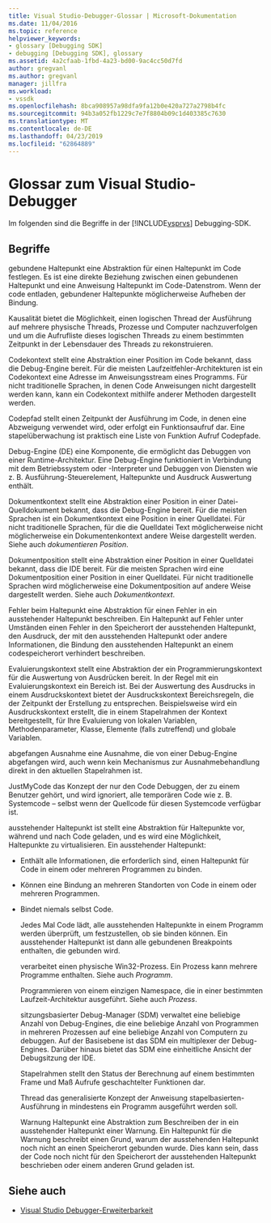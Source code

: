 ```yaml
---
title: Visual Studio-Debugger-Glossar | Microsoft-Dokumentation
ms.date: 11/04/2016
ms.topic: reference
helpviewer_keywords:
- glossary [Debugging SDK]
- debugging [Debugging SDK], glossary
ms.assetid: 4a2cfaab-1fbd-4a23-bd00-9ac4cc50d7fd
author: gregvanl
ms.author: gregvanl
manager: jillfra
ms.workload:
- vssdk
ms.openlocfilehash: 8bca908957a98dfa9fa12b0e420a727a2798b4fc
ms.sourcegitcommit: 94b3a052fb1229c7e7f8804b09c1d403385c7630
ms.translationtype: MT
ms.contentlocale: de-DE
ms.lasthandoff: 04/23/2019
ms.locfileid: "62864889"
---
```

# <a name="visual-studio-debugger-glossary"></a>Glossar zum Visual Studio-Debugger
Im folgenden sind die Begriffe in der [!INCLUDE[vsprvs](../../../code-quality/includes/vsprvs_md.md)] Debugging-SDK.

## <a name="terms"></a>Begriffe
 gebundene Haltepunkt eine Abstraktion für einen Haltepunkt im Code festlegen. Es ist eine direkte Beziehung zwischen einen gebundenen Haltepunkt und eine Anweisung Haltepunkt im Code-Datenstrom. Wenn der code entladen, gebundener Haltepunkte möglicherweise Aufheben der Bindung.

 Kausalität bietet die Möglichkeit, einen logischen Thread der Ausführung auf mehrere physische Threads, Prozesse und Computer nachzuverfolgen und um die Aufrufliste dieses logischen Threads zu einem bestimmten Zeitpunkt in der Lebensdauer des Threads zu rekonstruieren.

 Codekontext stellt eine Abstraktion einer Position im Code bekannt, dass die Debug-Engine bereit. Für die meisten Laufzeitfehler-Architekturen ist ein Codekontext eine Adresse im Anweisungsstream eines Programms. Für nicht traditionelle Sprachen, in denen Code Anweisungen nicht dargestellt werden kann, kann ein Codekontext mithilfe anderer Methoden dargestellt werden.

 Codepfad stellt einen Zeitpunkt der Ausführung im Code, in denen eine Abzweigung verwendet wird, oder erfolgt ein Funktionsaufruf dar. Eine stapelüberwachung ist praktisch eine Liste von Funktion Aufruf Codepfade.

 Debug-Engine (DE) eine Komponente, die ermöglicht das Debuggen von einer Runtime-Architektur. Eine Debug-Engine funktioniert in Verbindung mit dem Betriebssystem oder -Interpreter und Debuggen von Diensten wie z. B. Ausführung-Steuerelement, Haltepunkte und Ausdruck Auswertung enthält.

 Dokumentkontext stellt eine Abstraktion einer Position in einer Datei-Quelldokument bekannt, dass die Debug-Engine bereit. Für die meisten Sprachen ist ein Dokumentkontext eine Position in einer Quelldatei. Für nicht traditionelle Sprachen, für die die Quelldatei Text möglicherweise nicht möglicherweise ein Dokumentenkontext andere Weise dargestellt werden. Siehe auch *dokumentieren Position*.

 Dokumentposition stellt eine Abstraktion einer Position in einer Quelldatei bekannt, dass die IDE bereit. Für die meisten Sprachen wird eine Dokumentposition einer Position in einer Quelldatei. Für nicht traditionelle Sprachen wird möglicherweise eine Dokumentposition auf andere Weise dargestellt werden. Siehe auch *Dokumentkontext*.

 Fehler beim Haltepunkt eine Abstraktion für einen Fehler in ein ausstehender Haltepunkt beschreiben. Ein Haltepunkt auf Fehler unter Umständen einen Fehler in den Speicherort der ausstehenden Haltepunkt, den Ausdruck, der mit den ausstehenden Haltepunkt oder andere Informationen, die Bindung den ausstehenden Haltepunkt an einem codespeicherort verhindert beschreiben.

 Evaluierungskontext stellt eine Abstraktion der ein Programmierungskontext für die Auswertung von Ausdrücken bereit. In der Regel mit ein Evaluierungskontext ein Bereich ist. Bei der Auswertung des Ausdrucks in einem Ausdruckskontext bietet der Ausdruckskontext Bereichsregeln, die der Zeitpunkt der Erstellung zu entsprechen. Beispielsweise wird ein Ausdruckskontext erstellt, die in einem Stapelrahmen der Kontext bereitgestellt, für Ihre Evaluierung von lokalen Variablen, Methodenparameter, Klasse, Elemente (falls zutreffend) und globale Variablen.

 abgefangen Ausnahme eine Ausnahme, die von einer Debug-Engine abgefangen wird, auch wenn kein Mechanismus zur Ausnahmebehandlung direkt in den aktuellen Stapelrahmen ist.

 JustMyCode das Konzept der nur den Code Debuggen, der zu einem Benutzer gehört, und wird ignoriert, alle temporären Code wie z. B. Systemcode – selbst wenn der Quellcode für diesen Systemcode verfügbar ist.

 ausstehender Haltepunkt ist stellt eine Abstraktion für Haltepunkte vor, während und nach Code geladen, und es wird eine Möglichkeit, Haltepunkte zu virtualisieren. Ein ausstehender Haltepunkt:

- Enthält alle Informationen, die erforderlich sind, einen Haltepunkt für Code in einem oder mehreren Programmen zu binden.

- Können eine Bindung an mehreren Standorten von Code in einem oder mehreren Programmen.

- Bindet niemals selbst Code.

  Jedes Mal Code lädt, alle ausstehenden Haltepunkte in einem Programm werden überprüft, um festzustellen, ob sie binden können. Ein ausstehender Haltepunkt ist dann alle gebundenen Breakpoints enthalten, die gebunden wird.

  verarbeitet einen physische Win32-Prozess. Ein Prozess kann mehrere Programme enthalten. Siehe auch *Programm*.

  Programmieren von einem einzigen Namespace, die in einer bestimmten Laufzeit-Architektur ausgeführt. Siehe auch *Prozess*.

  sitzungsbasierter Debug-Manager (SDM) verwaltet eine beliebige Anzahl von Debug-Engines, die eine beliebige Anzahl von Programmen in mehreren Prozessen auf eine beliebige Anzahl von Computern zu debuggen. Auf der Basisebene ist das SDM ein multiplexer der Debug-Engines. Darüber hinaus bietet das SDM eine einheitliche Ansicht der Debugsitzung der IDE.

  Stapelrahmen stellt den Status der Berechnung auf einem bestimmten Frame und Maß Aufrufe geschachtelter Funktionen dar.

  Thread das generalisierte Konzept der Anweisung stapelbasierten-Ausführung in mindestens ein Programm ausgeführt werden soll.

  Warnung Haltepunkt eine Abstraktion zum Beschreiben der in ein ausstehender Haltepunkt einer Warnung. Ein Haltepunkt für die Warnung beschreibt einen Grund, warum der ausstehenden Haltepunkt noch nicht an einen Speicherort gebunden wurde. Dies kann sein, dass der Code noch nicht für den Speicherort der ausstehenden Haltepunkt beschrieben oder einem anderen Grund geladen ist.

## <a name="see-also"></a>Siehe auch
- [Visual Studio Debugger-Erweiterbarkeit](../../../extensibility/debugger/visual-studio-debugger-extensibility.md)